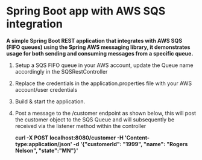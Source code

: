 # Spring Boot app with AWS SQS integration

**A simple Spring Boot REST application that integrates with AWS SQS (FIFO queues) using the Spring AWS messaging library, it demonstrates usage for both sending and consuming messages from a specific queue.**


1. Setup a SQS FIFO queue in your AWS account, update the Queue name accordingly in the SQSRestController
2. Replace the credentials in the application.properties file with your AWS account/user credentials
3. Build & start the application.
4. Post a message to the /customer endpoint as shown below, this will post the customer object to the SQS Queue and will subsequently be received via the listener method  within the controller

	**curl -X POST localhost:8080/customer -H 'Content-type:application/json' -d '{"customerId": "1999", "name": "Rogers Nelson", "state":"MN"}'**


